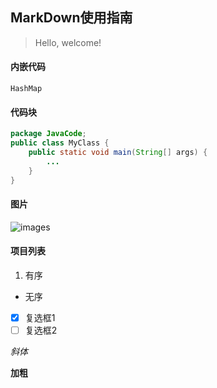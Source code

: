 ## MarkDown使用指南
> Hello, welcome!

#### 内嵌代码
`HashMap`

#### 代码块
```java
package JavaCode;
public class MyClass {
    public static void main(String[] args) {
        ...
    }
}
```
#### 图片
![images](https://github.com/coulsonzero/JavaCode/blob/main/images/ArrayFind.gif)


#### 项目列表
1. 有序
* 无序
* [x] 复选框1
* [ ] 复选框2

*斜体*

**加粗**























